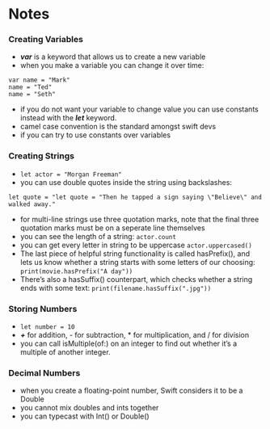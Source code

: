 # Notes


### Creating Variables
- ***var*** is a keyword that allows us to create a new variable
- when you make a variable you can change it over time:
```
var name = "Mark"
name = "Ted"
name = "Seth" 
```
- if you do not want your variable to change value you can use constants instead with the ***let*** keyword.
- camel case convention is the standard amongst swift devs
- if you can try to use constants over variables

### Creating Strings
- ``` let actor = "Morgan Freeman" ```
- you can use double quotes inside the string using backslashes:

``` let quote = "let quote = "Then he tapped a sign saying \"Believe\" and walked away." ```
- for multi-line strings use three quotation marks, note that the final three quotation marks must be on a seperate line themselves
- you can see the length of a string: ``` actor.count ```
- you can get every letter in string to be uppercase ``` actor.uppercased() ```
- The last piece of helpful string functionality is called hasPrefix(), and lets us know whether a string starts with some letters of our choosing: ``` print(movie.hasPrefix("A day")) ```
- There’s also a hasSuffix() counterpart, which checks whether a string ends with some text: ``` print(filename.hasSuffix(".jpg")) ```

### Storing Numbers
- ``` let number = 10 ```
- ***+*** for addition, - for subtraction, * for multiplication, and / for division
- you can call isMultiple(of:) on an integer to find out whether it’s a multiple of another integer.

### Decimal Numbers
- when you create a floating-point number, Swift considers it to be a Double
- you cannot mix doubles and ints together
- you can typecast with Int() or Double()

